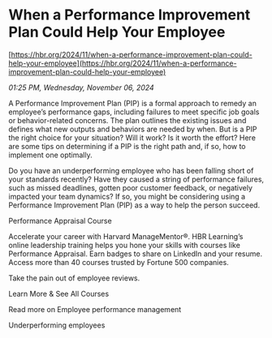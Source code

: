 # When a Performance Improvement Plan Could Help Your Employee

[https://hbr.org/2024/11/when-a-performance-improvement-plan-could-help-your-employee](https://hbr.org/2024/11/when-a-performance-improvement-plan-could-help-your-employee)

*01:25 PM, Wednesday, November 06, 2024*

A Performance Improvement Plan (PIP) is a formal approach to remedy an employee’s performance gaps, including failures to meet specific job goals or behavior-related concerns. The plan outlines the existing issues and defines what new outputs and behaviors are needed by when. But is a PIP the right choice for your situation? Will it work? Is it worth the effort? Here are some tips on determining if a PIP is the right path and, if so, how to implement one optimally.

Do you have an underperforming employee who has been falling short of your standards recently? Have they caused a string of performance failures, such as missed deadlines, gotten poor customer feedback, or negatively impacted your team dynamics? If so, you might be considering using a Performance Improvement Plan (PIP) as a way to help the person succeed.

Performance Appraisal Course

Accelerate your career with Harvard ManageMentor®. HBR Learning’s online leadership training helps you hone your skills with courses like Performance Appraisal. Earn badges to share on LinkedIn and your resume. Access more than 40 courses trusted by Fortune 500 companies.

Take the pain out of employee reviews.

Learn More & See All Courses

Read more on Employee performance management

Underperforming employees

